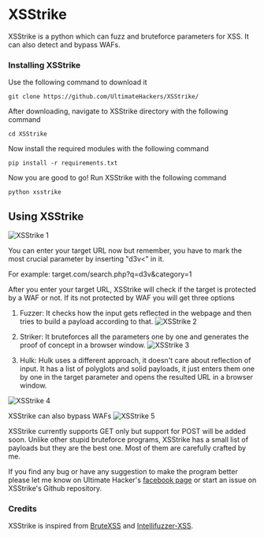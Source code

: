 # XSStrike
XSStrike is a python which can fuzz and bruteforce parameters for XSS. It can also detect and bypass WAFs.
### Installing XSStrike
Use the following command to download it
```
git clone https://github.com/UltimateHackers/XSStrike/
```
After downloading, navigate to XSStrike directory with the following command
```
cd XSStrike
```
Now install the required modules with the following command
```
pip install -r requirements.txt
```
Now you are good to go! Run XSStrike with the following command
```
python xsstrike
```
## Using XSStrike

![XSStrike 1]( http://teamultimate.in/wp-content/uploads/2017/06/Screenshot-from-2017-06-26-15-12-19.png "Screenshot")

You can enter your target URL now but remember, you have to mark the most crucial parameter by inserting "d3v<" in it.

For example: target.com/search.php?q=d3v&category=1

After you enter your target URL, XSStrike will check if the target is protected by a WAF or not.
If its not protected by WAF you will get three options

1. Fuzzer: It checks how the input gets reflected in the webpage and then tries to build a payload according to that.
![XSStrike 2]( http://teamultimate.in/wp-content/uploads/2017/06/Screenshot-from-2017-06-26-15-14-29.png "Screenshot 2")

2. Striker: It bruteforces all the parameters one by one and generates the proof of concept in a browser window.
![XSStrike 3]( http://teamultimate.in/wp-content/uploads/2017/06/Screenshot-from-2017-06-26-15-15-24.png "Screenshot 3")

3. Hulk: Hulk uses a different approach, it doesn't care about reflection of input. It has a list of polyglots and solid payloads, it just enters them one by one in the target parameter and opens the resulted URL in a browser window.

![XSStrike 4]( http://teamultimate.in/wp-content/uploads/2017/06/Screenshot-from-2017-06-26-15-16-36.png "Screenshot 4")

XSStrike can also bypass WAFs
![XSStrike 5]( http://teamultimate.in/wp-content/uploads/2017/06/Screenshot-from-2017-06-26-15-17-29.png "Screenshot 5")

XSStrike currently supports GET only but support for POST will be added soon. Unlike other stupid bruteforce programs, XSStrike has a small list of payloads but they are the best one. Most of them are carefully crafted by me.

If you find any bug or have any suggestion to make the program better please let me know on Ultimate Hacker's [facebook page](https://www.facebook.com/weareultimates) or start an issue on XSStrike's Github repository.

### Credits
XSStrike is inspired from [BruteXSS](https://github.com/shawarkhanethicalhacker/BruteXSS) and [Intellifuzzer-XSS](https://github.com/matthewdfuller/intellifuzz-xss).
